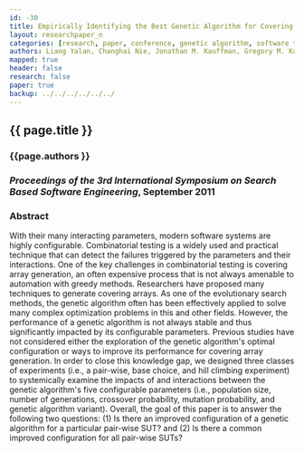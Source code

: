 ```yaml
---
id: -30
title: Empirically Identifying the Best Genetic Algorithm for Covering Array Generation
layout: researchpaper_n
categories: [research, paper, conference, genetic algorithm, software testing]
authors: Liang Yalan, Changhai Nie, Jonathan M. Kauffman, Gregory M. Kapfhammer, and Hareton Leung
mapped: true
header: false
research: false
paper: true
backup: ../../../../../../
---
```


## {{ page.title }} [<i class="fa fa-download"></i>]({{site.baseurl}}download/research/papers/ssbse2011-yalan-nie-kauffman-kapfhammer-leung.pdf "Download this Paper!")

### {{page.authors }}

### <em>Proceedings of the 3rd International Symposium on Search Based Software Engineering</em>, September 2011

### Abstract

With their many interacting parameters, modern software systems are highly configurable. Combinatorial testing is a
widely used and practical technique that can detect the failures triggered by the parameters and their interactions. One
of the key challenges in combinatorial testing is covering array generation, an often expensive process that is not
always amenable to automation with greedy methods. Researchers have proposed many techniques to generate covering
arrays. As one of the evolutionary search methods, the genetic algorithm often has been effectively applied to solve
many complex optimization problems in this and other fields. However, the performance of a genetic algorithm is not
always stable and thus significantly impacted by its configurable parameters. Previous studies have not considered
either the exploration of the genetic algorithm's optimal configuration or ways to improve its performance for covering
array generation. In order to close this knowledge gap, we designed three classes of experiments (i.e., a pair-wise,
base choice, and hill climbing experiment) to systemically examine the impacts of and interactions between the genetic
algorithm's five configurable parameters (i.e., population size, number of generations, crossover probability, mutation
probability, and genetic algorithm variant). Overall, the goal of this paper is to answer the following two questions:
(1) Is there an improved configuration of a genetic algorithm for a particular pair-wise SUT? and (2) Is there a common
improved configuration for all pair-wise SUTs?
